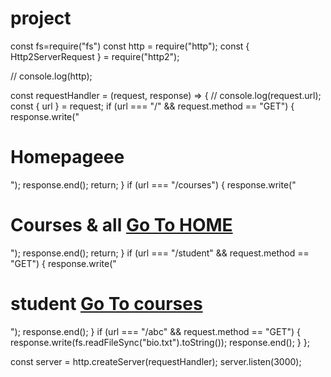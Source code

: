 # project


const fs=require("fs")
const http = require("http");
const { Http2ServerRequest } = require("http2");

// console.log(http);

const requestHandler = (request, response) => {
//   console.log(request.url);
  const { url } = request;
  if (url === "/" && request.method == "GET") {
    response.write("<h1>Homepageee</h1>");
    response.end();
    return;
  }
  if (url === "/courses") {
    response.write("<h1>Courses & all  <a href='/'>Go To HOME</a></h1>");
    response.end();
    return;
  }
  if (url === "/student"  && request.method == "GET") {
    response.write("<h1>student  <a href='/courses'>Go To courses</a></h1>");
    response.end();
  }
  if (url === "/abc"  && request.method == "GET") {
    response.write(fs.readFileSync("bio.txt").toString());
    response.end();
  }
};

const server = http.createServer(requestHandler);
server.listen(3000);
